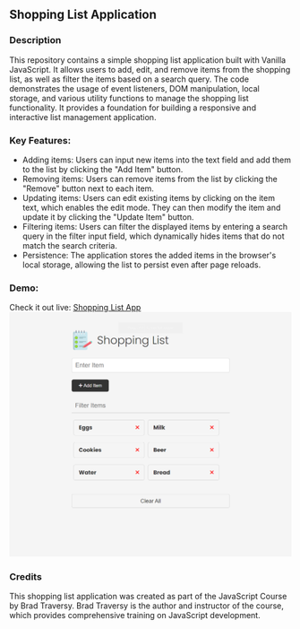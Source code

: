 ## Shopping List Application

### Description

This repository contains a simple shopping list application built with Vanilla JavaScript. It allows users to add, edit, and remove items from the shopping list, as well as filter the items based on a search query.
The code demonstrates the usage of event listeners, DOM manipulation, local storage, and various utility functions to manage the shopping list functionality. It provides a foundation for building a responsive and interactive list management application.

### Key Features:

- Adding items: Users can input new items into the text field and add them to the list by clicking the "Add Item" button.
- Removing items: Users can remove items from the list by clicking the "Remove" button next to each item.
- Updating items: Users can edit existing items by clicking on the item text, which enables the edit mode. They can then modify the item and update it by clicking the "Update Item" button.
- Filtering items: Users can filter the displayed items by entering a search query in the filter input field, which dynamically hides items that do not match the search criteria.
- Persistence: The application stores the added items in the browser's local storage, allowing the list to persist even after page reloads.

### Demo:

Check it out live: [Shopping List App](https://tranquil-yeot-ecca8d.netlify.app)
![Screen projektu](images/screen.png)

### Credits

This shopping list application was created as part of the JavaScript Course by Brad Traversy. Brad Traversy is the author and instructor of the course, which provides comprehensive training on JavaScript development.
